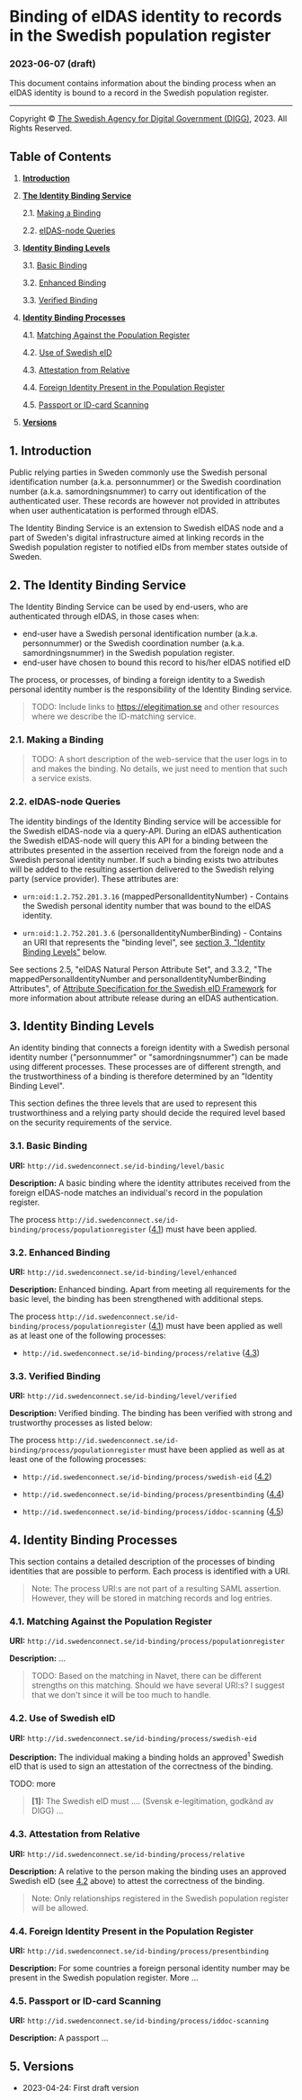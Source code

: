 # Binding of eIDAS identity to records in the Swedish population register

### 2023-06-07 (draft)

This document contains information about the binding process when an eIDAS 
identity is bound to a record in the Swedish population register.

---

<p class="copyright-statement">
Copyright &copy; <a href="https://www.digg.se">The Swedish Agency for Digital Government (DIGG)</a>, 2023. All Rights Reserved.
</p>

## Table of Contents

1. [**Introduction**](#introduction)

2. [**The Identity Binding Service**](#the-identity-binding-service)

    2.1. [Making a Binding](#making-a-binding)
    
    2.2. [eIDAS-node Queries](#eidas-node-queries)

3. [**Identity Binding Levels**](#identity-binding-levels)

    3.1. [Basic Binding](#basic-binding)
    
    3.2. [Enhanced Binding](#enhanced-binding)
    
    3.3. [Verified Binding](#verified-binding)
    
4. [**Identity Binding Processes**](#identity-binding-processes)

    4.1. [Matching Against the Population Register](#matching-against-the-population-register)
    
    4.2. [Use of Swedish eID](#use-of-swedish-eid)
    
    4.3. [Attestation from Relative](#attestation-from-relative)
    
    4.4. [Foreign Identity Present in the Population Register](#foreign-identity-present-in-the-population-register)

    4.5. [Passport or ID-card Scanning](#passport-or-id-card-scanning)
    
5. [**Versions**](#versions)
    
<a name="introduction"></a>
## 1. Introduction

Public relying parties in Sweden commonly use the Swedish personal 
identification number (a.k.a. personnummer) or the Swedish coordination 
number (a.k.a. samordningsnummer) to carry out identification of the 
authenticated user. These records are however not provided in attributes 
when user authenticatation is performed through eIDAS. 

The Identity Binding Service is an extension to Swedish eIDAS node and 
a part of Sweden's digital infrastructure aimed at linking records in 
the Swedish population register to notified eIDs from member states 
outside of Sweden.

<a name="the-identity-binding-service"></a>
## 2. The Identity Binding Service
The Identity Binding Service can be used by end-users, who are 
authenticated through eIDAS, in those cases when:
- end-user have a Swedish personal identification number (a.k.a. personnummer) or the Swedish coordination number (a.k.a. samordningsnummer) in the Swedish population register.
- end-user have chosen to bound this record to his/her eIDAS notified eID

The process, or processes, of binding a foreign identity to a Swedish personal identity
number is the responsibility of the Identity Binding service.  

> TODO: Include links to https://elegitimation.se and other resources where we describe
the ID-matching service.

<a name="making-a-binding"></a>
### 2.1. Making a Binding

> TODO: A short description of the web-service that the user logs in to and makes the
binding. No details, we just need to mention that such a service exists.
    
<a name="eidas-node-queries"></a>
### 2.2. eIDAS-node Queries

The identity bindings of the Identity Binding service will be accessible for the
Swedish eIDAS-node via a query-API. During an eIDAS authentication the Swedish eIDAS-node
will query this API for a binding between the attributes presented in the assertion 
received from the foreign node and a Swedish personal identity number. If such a
binding exists two attributes will be added to the resulting assertion delivered to
the Swedish relying party (service provider). These attributes are:

- `urn:oid:1.2.752.201.3.16` (mappedPersonalIdentityNumber) - Contains the Swedish
personal identity number that was bound to the eIDAS identity.

- `urn:oid:1.2.752.201.3.6` (personalIdentityNumberBinding) - Contains an URI that
represents the "binding level", see [section 3, "Identity Binding Levels"](#identity-binding-levels) below.

See sections 2.5, "eIDAS Natural Person Attribute Set", and 3.3.2, "The mappedPersonalIdentityNumber and personalIdentityNumberBinding Attributes", of [Attribute Specification for the Swedish eID Framework](https://docs.swedenconnect.se/technical-framework/updates/04_-_Attribute_Specification_for_the_Swedish_eID_Framework.html) for more information
about attribute release during an eIDAS authentication.

<a name="identity-binding-levels"></a>
## 3. Identity Binding Levels

An identity binding that connects a foreign identity with a Swedish personal identity number ("personnummer" or "samordningsnummer") can be made using different processes. These processes
are of different strength, and the trustworthiness of a binding is therefore determined by
an "Identity Binding Level".

This section defines the three levels that are used to represent this trustworthiness and
a relying party should decide the required level based on the security requirements of the service. 

<a name="basic-binding"></a>
### 3.1. Basic Binding

**URI:** `http://id.swedenconnect.se/id-binding/level/basic`

**Description:** A basic binding where the identity attributes received from the foreign
eIDAS-node matches an individual's record in the population register.

The process `http://id.swedenconnect.se/id-binding/process/populationregister` 
([4.1](#matching-against-the-population-register)) must have been applied.

    
<a name="enhanced-binding"></a>
### 3.2. Enhanced Binding

**URI:** `http://id.swedenconnect.se/id-binding/level/enhanced`

**Description:** Enhanced binding. Apart from meeting all requirements for the basic level, the binding has been strengthened with additional steps. 

The process `http://id.swedenconnect.se/id-binding/process/populationregister` 
([4.1](#matching-against-the-population-register)) must have been applied as well
as at least one of the following processes:

- `http://id.swedenconnect.se/id-binding/process/relative` ([4.3](#attestation-from-relative))
    
<a name="verified-binding"></a>
### 3.3. Verified Binding

**URI:** `http://id.swedenconnect.se/id-binding/level/verified`

**Description:** Verified binding. The binding has been verified with strong and trustworthy processes as listed below:

The process `http://id.swedenconnect.se/id-binding/process/populationregister` must have
been applied as well as at least one of the following processes:

- `http://id.swedenconnect.se/id-binding/process/swedish-eid` ([4.2](#use-of-swedish-eid))

- `http://id.swedenconnect.se/id-binding/process/presentbinding` ([4.4](#foreign-identity-present-in-the-population-register))

- `http://id.swedenconnect.se/id-binding/process/iddoc-scanning` ([4.5](#passport-or-id-card-scanning))
    
<a name="identity-binding-processes"></a>
## 4. Identity Binding Processes

This section contains a detailed description of the processes of binding identities that
are possible to perform. Each process is identified with a URI.

> Note: The process URI:s are not part of a resulting SAML assertion. However, they will
be stored in matching records and log entries.

<a name="matching-against-the-population-register"></a>
### 4.1. Matching Against the Population Register

**URI:** `http://id.swedenconnect.se/id-binding/process/populationregister`

**Description:** ...

> TODO: Based on the matching in Navet, there can be different strengths on this
matching. Should we have several URI:s? I suggest that we don't since it will be
too much to handle.

<a name="use-of-swedish-eid"></a>
### 4.2. Use of Swedish eID

**URI:** `http://id.swedenconnect.se/id-binding/process/swedish-eid`

**Description:** The individual making a binding holds an approved<sup>1</sup> Swedish 
eID that is used to sign an attestation of the correctness of the binding.

TODO: more

> **\[1\]:** The Swedish eID must .... (Svensk e-legitimation, godkänd av DIGG) ...
    
<a name="attestation-from-relative"></a>
### 4.3. Attestation from Relative

**URI:** `http://id.swedenconnect.se/id-binding/process/relative`

**Description:** A relative to the person making the binding uses an approved
Swedish eID (see [4.2](#use-of-swedish-eid) above) to attest the correctness
of the binding.

> Note: Only relationships registered in the Swedish population register will
be allowed.

<a name="foreign-identity-present-in-the-population-register"></a>
### 4.4. Foreign Identity Present in the Population Register

**URI:** `http://id.swedenconnect.se/id-binding/process/presentbinding`

**Description:** For some countries a foreign personal identity number may be
present in the Swedish population register. More ...

<a name="passport-or-id-card-scanning"></a>
### 4.5. Passport or ID-card Scanning

**URI:** `http://id.swedenconnect.se/id-binding/process/iddoc-scanning`

**Description:** A passport ...

<a name="versions"></a>
## 5. Versions

- 2023-04-24: First draft version


